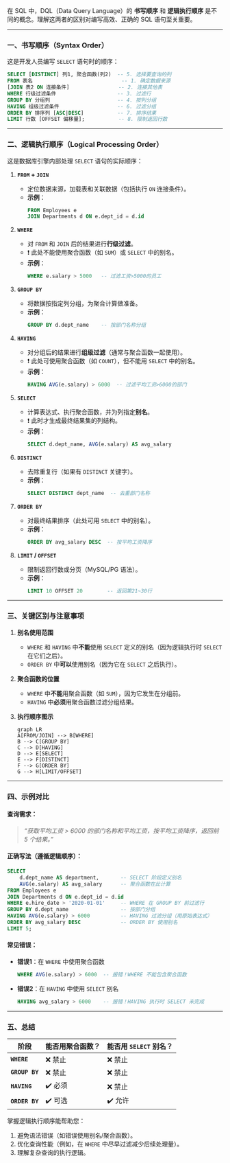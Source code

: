 在 SQL 中，DQL（Data Query Language）的 **书写顺序** 和 **逻辑执行顺序** 是不同的概念。理解这两者的区别对编写高效、正确的 SQL 语句至关重要。

---

### 一、书写顺序（Syntax Order）
这是开发人员编写 `SELECT` 语句时的顺序：  
```sql
SELECT [DISTINCT] 列1, 聚合函数(列2)  -- 5. 选择要查询的列
FROM 表名                             -- 1. 确定数据来源
[JOIN 表2 ON 连接条件]                -- 2. 连接其他表
WHERE 行级过滤条件                    -- 3. 过滤行
GROUP BY 分组列                      -- 4. 按列分组
HAVING 组级过滤条件                   -- 6. 过滤分组
ORDER BY 排序列 [ASC|DESC]           -- 7. 排序结果
LIMIT 行数 [OFFSET 偏移量];           -- 8. 限制返回行数
```

---

### 二、逻辑执行顺序（Logical Processing Order）
这是数据库引擎内部处理 `SELECT` 语句的实际顺序：  
1. **`FROM` + `JOIN`**  
   - 定位数据来源，加载表和关联数据（包括执行 `ON` 连接条件）。
   - **示例**：  
     ```sql
     FROM Employees e
     JOIN Departments d ON e.dept_id = d.id
     ```

2. **`WHERE`**  
   - 对 `FROM` 和 `JOIN` 后的结果进行**行级过滤**。  
   - ❗ 此处不能使用聚合函数（如 `SUM`）或 `SELECT` 中的别名。  
   - **示例**：  
     ```sql
     WHERE e.salary > 5000   -- 过滤工资>5000的员工
     ```

3. **`GROUP BY`**  
   - 将数据按指定列分组，为聚合计算做准备。  
   - **示例**：  
     ```sql
     GROUP BY d.dept_name    -- 按部门名称分组
     ```

4. **`HAVING`**  
   - 对分组后的结果进行**组级过滤**（通常与聚合函数一起使用）。  
   - ❗ 此处可使用聚合函数（如 `COUNT`），但不能用 `SELECT` 中的别名。  
   - **示例**：  
     ```sql
     HAVING AVG(e.salary) > 6000  -- 过滤平均工资>6000的部门
     ```

5. **`SELECT`**  
   - 计算表达式、执行聚合函数，并为列指定**别名**。  
   - ❗ 此时才生成最终结果集的列结构。  
   - **示例**：  
     ```sql
     SELECT d.dept_name, AVG(e.salary) AS avg_salary
     ```

6. **`DISTINCT`**  
   - 去除重复行（如果有 `DISTINCT` 关键字）。  
   - **示例**：  
     ```sql
     SELECT DISTINCT dept_name  -- 去重部门名称
     ```

7. **`ORDER BY`**  
   - 对最终结果排序（此处可用 `SELECT` 中的别名）。  
   - **示例**：  
     ```sql
     ORDER BY avg_salary DESC  -- 按平均工资降序
     ```

8. **`LIMIT` / `OFFSET`**  
   - 限制返回行数或分页（MySQL/PG 语法）。  
   - **示例**：  
     ```sql
     LIMIT 10 OFFSET 20        -- 返回第21~30行
     ```

---

### 三、关键区别与注意事项
1. **别名使用范围**  
   - `WHERE` 和 `HAVING` 中**不能**使用 `SELECT` 定义的别名（因为逻辑执行时 `SELECT` 在它们之后）。  
   - `ORDER BY` 中**可以**使用别名（因为它在 `SELECT` 之后执行）。

2. **聚合函数的位置**  
   - `WHERE` 中**不能**用聚合函数（如 `SUM`），因为它发生在分组前。  
   - `HAVING` 中**必须**用聚合函数过滤分组结果。

3. **执行顺序图示**  
   ```mermaid
   graph LR
   A[FROM/JOIN] --> B[WHERE]
   B --> C[GROUP BY]
   C --> D[HAVING]
   D --> E[SELECT]
   E --> F[DISTINCT]
   F --> G[ORDER BY]
   G --> H[LIMIT/OFFSET]
   ```

---

### 四、示例对比
#### 查询需求：  
> *“获取平均工资 > 6000 的部门名称和平均工资，按平均工资降序，返回前 5 个结果。”*

#### 正确写法（遵循逻辑顺序）：
```sql
SELECT 
    d.dept_name AS department,       -- SELECT 阶段定义别名
    AVG(e.salary) AS avg_salary      -- 聚合函数在此计算
FROM Employees e
JOIN Departments d ON e.dept_id = d.id
WHERE e.hire_date > '2020-01-01'     -- WHERE 在 GROUP BY 前过滤行
GROUP BY d.dept_name                 -- 按部门分组
HAVING AVG(e.salary) > 6000          -- HAVING 过滤分组（用原始表达式）
ORDER BY avg_salary DESC             -- ORDER BY 使用别名
LIMIT 5;
```

#### 常见错误：
- **错误1**：在 `WHERE` 中使用聚合函数  
  ```sql
  WHERE AVG(e.salary) > 6000  -- 报错！WHERE 不能包含聚合函数
  ```
- **错误2**：在 `HAVING` 中使用 `SELECT` 别名  
  ```sql
  HAVING avg_salary > 6000    -- 报错！HAVING 执行时 SELECT 未完成
  ```

---

### 五、总结
| 阶段         | 能否用聚合函数？ | 能否用 `SELECT` 别名？ |
|--------------|------------------|------------------------|
| **`WHERE`**  | ❌ 禁止          | ❌ 禁止                |
| **`GROUP BY`**| ❌ 禁止          | ❌ 禁止                |
| **`HAVING`** | ✔️ 必须          | ❌ 禁止                |
| **`ORDER BY`**| ✔️ 可选          | ✔️ 允许               |

掌握逻辑执行顺序能帮助您：  
1. 避免语法错误（如错误使用别名/聚合函数）。  
2. 优化查询性能（例如，在 `WHERE` 中尽早过滤减少后续处理量）。  
3. 理解复杂查询的执行逻辑。